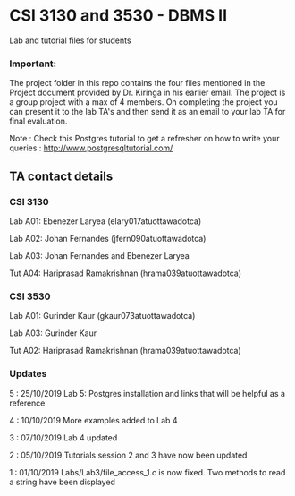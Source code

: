 # CSI 3130 and 3530 - DBMS II
Lab and tutorial files for students

### Important: 
The project folder in this repo contains the four files mentioned in the Project document provided by Dr. Kiringa in his earlier email.
The project is a group project with a max of 4 members. On completing the project you can present it to the lab TA's and then send it
as an email to your lab TA for final evaluation. 

Note : Check this Postgres tutorial to get a refresher on how to write your queries : http://www.postgresqltutorial.com/

## TA contact details

### CSI 3130
Lab A01: Ebenezer Laryea (elary017atuottawadotca)

Lab A02: Johan Fernandes (jfern090atuottawadotca)

Lab A03: Johan Fernandes and Ebenezer Laryea

Tut A04: Hariprasad Ramakrishnan (hrama039atuottawadotca)


### CSI 3530
Lab A01: Gurinder Kaur (gkaur073atuottawadotca)

Lab A03: Gurinder Kaur

Tut A02: Hariprasad Ramakrishnan (hrama039atuottawadotca)


### Updates 
5 : 25/10/2019
Lab 5: Postgres installation and links that will be helpful as a reference

4 : 10/10/2019
More examples added to Lab 4

3 : 07/10/2019
Lab 4 updated

2 : 05/10/2019
Tutorials session 2 and 3 have now been updated

1 : 01/10/2019
Labs/Lab3/file_access_1.c is now fixed. Two methods to read a string have been displayed